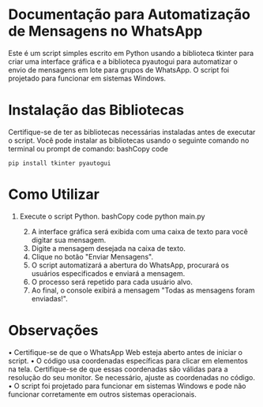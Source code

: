 # Documentação para Automatização de Mensagens no WhatsApp
Este é um script simples escrito em Python usando a biblioteca tkinter para criar uma interface gráfica e a biblioteca pyautogui para automatizar o envio de mensagens em lote para grupos de WhatsApp. O script foi projetado para funcionar em sistemas Windows.

# Instalação das Bibliotecas
Certifique-se de ter as bibliotecas necessárias instaladas antes de executar o script. Você pode instalar as bibliotecas usando o seguinte comando no terminal ou prompt de comando:
bashCopy code

    pip install tkinter pyautogui 

# Como Utilizar
1.	Execute o script Python.
bashCopy code
python main.py 

    2.	A interface gráfica será exibida com uma caixa de texto para você digitar sua mensagem.
    3.	Digite a mensagem desejada na caixa de texto.
    4.	Clique no botão "Enviar Mensagens".
    5.	O script automatizará a abertura do WhatsApp, procurará os usuários especificados e enviará a mensagem.
    6.	O processo será repetido para cada usuário alvo.
    7.	Ao final, o console exibirá a mensagem "Todas as mensagens foram enviadas!".

# Observações
•	Certifique-se de que o WhatsApp Web esteja aberto antes de iniciar o script.
•	O código usa coordenadas específicas para clicar em elementos na tela. Certifique-se de que essas coordenadas são válidas para a resolução do seu monitor. Se necessário, ajuste as coordenadas no código.
•	O script foi projetado para funcionar em sistemas Windows e pode não funcionar corretamente em outros sistemas operacionais.


